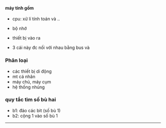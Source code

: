 #### máy tính gồm
- cpu: xử lí tính toán và ..
- bộ nhớ 
- thiết bị vào ra

- 3 cái này đc nối với nhau bằng bus và

### Phân loại 
- các thiết bị di động 
- mt cá nhân 
- máy chủ, máy cụm
- hệ thống nhúng

### quy tắc tìm số bù hai
- b1: đảo các bit (số bù 1)
- b2: cộng 1 vào số bù 1

---------
###


